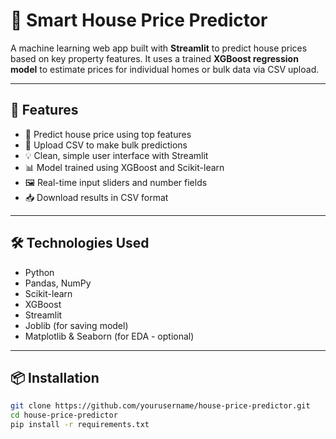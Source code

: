 # 🏡 Smart House Price Predictor

A machine learning web app built with **Streamlit** to predict house prices based on key property features. It uses a trained **XGBoost regression model** to estimate prices for individual homes or bulk data via CSV upload.

---

## 🚀 Features

- 🎯 Predict house price using top features
- 📄 Upload CSV to make bulk predictions
- 💡 Clean, simple user interface with Streamlit
- 📊 Model trained using XGBoost and Scikit-learn
- 🖼️ Real-time input sliders and number fields
- 📥 Download results in CSV format

---

## 🛠️ Technologies Used

- Python
- Pandas, NumPy
- Scikit-learn
- XGBoost
- Streamlit
- Joblib (for saving model)
- Matplotlib & Seaborn (for EDA - optional)

---

## 📦 Installation

```bash
git clone https://github.com/yourusername/house-price-predictor.git
cd house-price-predictor
pip install -r requirements.txt
